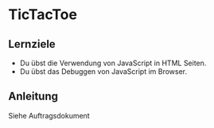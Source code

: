 # TicTacToe

## Lernziele
- Du übst die Verwendung von JavaScript in HTML Seiten.
- Du übst das Debuggen von JavaScript im Browser.

## Anleitung
Siehe Auftragsdokument
